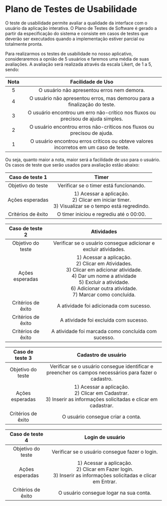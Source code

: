 # Plano de Testes de Usabilidade

O teste de usabilidade permite avaliar a qualidade da interface com o usuário da aplicação interativa. O Plano de Testes de Software é gerado a partir da especificação do sistema e consiste em casos de testes que deverão ser executados quando a implementação estiver parcial ou totalmente pronta.

Para realizarmos os testes de usabilidade no nosso aplicativo, consideraremos a opnião de 5 usuários e faremos uma média de suas avaliações.
A avaliação será realizada através da escala Likert, de 1 a 5, sendo:

| **Nota** | **Facilidade de Uso** |
|:---:	|:---:	|
| 5 | O usuário não apresentou erros nem demora. |
| 4 | O usuário não apresentou erros, mas demorou para a finalização do teste. |
| 3 | O usuário encontrou um erro não-crítico nos fluxos ou precisou de ajuda simples. |
| 2 | O usuário encontrou erros não-críticos nos fluxos ou precisou de ajuda. |
| 1 | O usuário encontrou erros críticos ou obteve valores incorretos em um caso de teste. |

Ou seja, quanto maior a nota, maior será a facilidade de uso para o usuário. Os casos de teste que serão usados para avaliação estão abaixo:

| **Caso de teste 1** | **Timer** |
|:---:	|:---:	|
| Objetivo do teste | Verificar se o timer está funcionando. |
| Ações esperadas | 1) Acessar a aplicação. <br> 2) Clicar em iniciar timer. <br> 3) Visualizar se o tempo está regredindo. |
| Critérios de êxito | O timer iniciou e regrediu até o 00:00. |

| **Caso de teste 2** | **Atividades** |
|:---:	|:---:	|
| Objetivo do teste | Verificar se o usuário consegue adicionar e excluir atividades. |
| Ações esperadas | 1) Acessar a aplicação. <br> 2) Clicar em Atividades. <br> 3) Clicar em adicionar atividade. <br> 4) Dar um nome a atividade <br> 5) Excluir a atividade. <br> 6) Adicionar outra atividade. <br> 7) Marcar como concluída.  |
| Critérios de êxito | A atividade foi adicionada com sucesso. |
| Critérios de êxito | A atividade foi excluida com sucesso. |
| Critérios de êxito | A atividade foi marcada como concluída com sucesso. |

| **Caso de teste 3** | **Cadastro de usuário** |
|:---:	|:---:	|
| Objetivo do teste | Verificar se o usuário consegue identificar e preencher os campos necessários para fazer o cadastro. |
| Ações esperadas | 1) Acessar a aplicação. <br> 2) Clicar em Cadastrar. <br> 3) Inserir as informações solicitadas e clicar em cadastrar. |
| Critérios de êxito | O usuário consegue criar a conta. |

| **Caso de teste 4** | **Login de usuário** |
|:---:	|:---:	|
| Objetivo do teste | Verificar se o usuário consegue fazer o login. |
| Ações esperadas | 1) Acessar a aplicação. <br> 2) Clicar em Fazer login. <br> 3) Inserir as informações solicitadas e clicar em Entrar. |
| Critérios de êxito | O usuário consegue logar na sua conta. |
